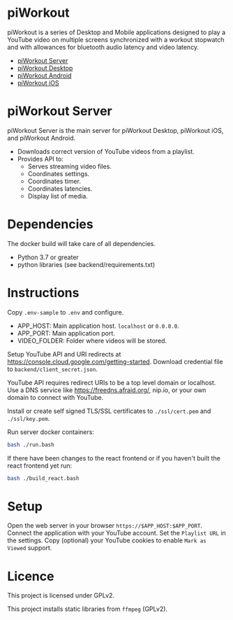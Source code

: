 # piWorkout

piWorkout is a series of Desktop and Mobile applications designed to play a YouTube video on multiple screens synchronized with a workout stopwatch and with allowances for bluetooth audio latency and video latency.

- [piWorkout Server](https://github.com/bcartfall/piworkout-server)
- [piWorkout Desktop](https://github.com/bcartfall/piworkout-desktop)
- [piWorkout Android](https://github.com/bcartfall/piworkout-android)
- [piWorkout iOS](https://github.com/bcartfall/piworkout-ios)

# piWorkout Server 

piWorkout Server is the main server for piWorkout Desktop, piWorkout iOS, and piWorkout Android.

- Downloads correct version of YouTube videos from a playlist.
- Provides API to:
    - Serves streaming video files.
    - Coordinates settings.
    - Coordinates timer.
    - Coordinates latencies.
    - Display list of media.
    
# Dependencies

The docker build will take care of all dependencies.

- Python 3.7 or greater
- python libraries (see backend/requirements.txt)
    
# Instructions

Copy `.env-sample` to `.env` and configure.

- APP_HOST: Main application host. `localhost` or `0.0.0.0`.
- APP_PORT: Main application port.
- VIDEO_FOLDER: Folder where videos will be stored.

Setup YouTube API and URI redirects at https://console.cloud.google.com/getting-started. Download credential file to `backend/client_secret.json`.

YouTube API requires redirect URIs to be a top level domain or localhost. Use a DNS service like https://freedns.afraid.org/, nip.io, or your own domain to connect with YouTube.

Install or create self signed TLS/SSL certificates to `./ssl/cert.pem` and `./ssl/key.pem`.

Run server docker containers:

```bash
bash ./run.bash
```

If there have been changes to the react frontend or if you haven't built the react frontend yet run:

```bash
bash ./build_react.bash
```

# Setup

Open the web server in your browser `https://$APP_HOST:$APP_PORT`. Connect the application with your YouTube account. Set the `Playlist URL` in the settings. Copy (optional) your YouTube cookies to enable `Mark as Viewed` support.


# Licence

This project is licensed under GPLv2.

This project installs static libraries from `ffmpeg` (GPLv2).

